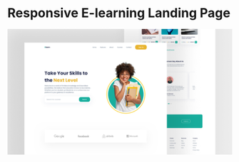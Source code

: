 # Responsive E-learning Landing Page
<!--## [Preview Project](https://luissitoe.github.io/responsive-furniture-website/)
## [Watch it on youtube](https://youtu.be/yS1HYNwioE8) -->

![preview img](/preview.png)

